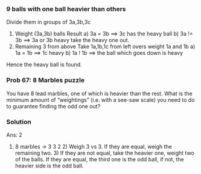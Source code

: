 ### 9 balls with one ball heavier than others 

Divide them in groups of 3a,3b,3c
1) Weight (3a,3b) balls 
Result
 a) 3a = 3b ==> 3c has the heavy ball 
 b) 3a != 3b ==> 3a or 3b heavy take the heavy one out.
2) Remaining 3 from above 
Take 1a,1b,1c from left overs weight 1a and 1b 
 a) 1a = 1b ==> 1c heavy 
 b) 1a ! 1b ==> the ball which goes down is heavy 

Hence the heavy ball is found.

### Prob 67: 8 Marbles puzzle 

You have 8 lead marbles, one of which is heavier than the rest. What is the minimum amount of “weightings” (i.e. with a see-saw scale) you need to do to guarantee finding the odd one out?

### Solution 

Ans: 2 

1) 8 marbles → 3 3 2 2) Weigh 3 vs 3. If they are equal, weigh the remaining two. 3) If they are not equal, take the heavier one, weight two of the balls. If they are equal, the third one is the odd ball, if not, the heavier side is the odd ball.
